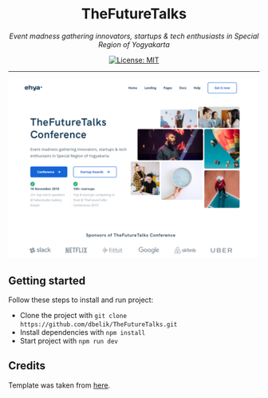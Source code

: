 <h1 align="center">TheFutureTalks</h1>
<p align="center"><i>Event madness gathering innovators, startups & tech enthusiasts in Special Region of Yogyakarta</i></p>
<p align="center">
  <a href="https://opensource.org/licenses/MIT"><img src="https://img.shields.io/badge/License-MIT-yellow.svg" alt="License: MIT" /></a>
</p>
<hr>

![TheFutureTalks Home page](/docs/assets/homepage.png)
## Getting started
Follow these steps to install and run project:
- Clone the project with ```git clone https://github.com/dbelik/TheFutureTalks.git```
- Install dependencies with ```npm install```
- Start project with ```npm run dev```
## Credits
Template was taken from [here](https://ehya.designspace.io/preview.php?page=services/conference).
